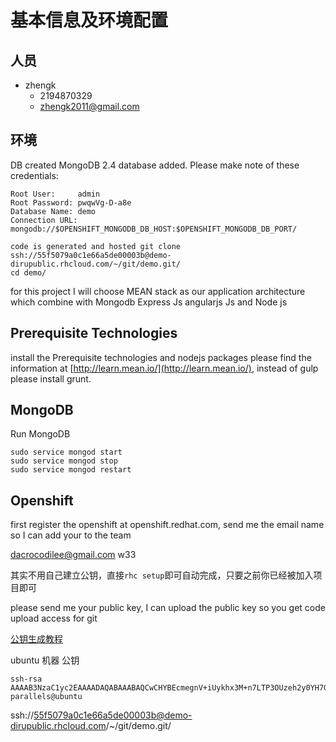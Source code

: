 # 基本信息及环境配置

## 人员

+ zhengk
	+ 2194870329
	+ zhengk2011@gmail.com

## 环境

DB created MongoDB 2.4 database added.  Please make note of these credentials:

	Root User:     admin
	Root Password: pwqwVg-D-a8e
	Database Name: demo
	Connection URL: mongodb://$OPENSHIFT_MONGODB_DB_HOST:$OPENSHIFT_MONGODB_DB_PORT/
	
	code is generated and hosted git clone 
	ssh://55f5079a0c1e66a5de00003b@demo-dirupublic.rhcloud.com/~/git/demo.git/
	cd demo/

for this project I will choose MEAN stack as our application architecture which combine with Mongodb Express Js angularjs Js and Node js

## Prerequisite Technologies

install the Prerequisite technologies and nodejs packages please find the information at [http://learn.mean.io/](http://learn.mean.io/), instead of gulp please install grunt.

## MongoDB

Run MongoDB

	sudo service mongod start
	sudo service mongod stop
	sudo service mongod restart

## Openshift

first register the openshift at openshift.redhat.com, send me the email name so I can add your to the team

dacrocodilee@gmail.com w33

其实不用自己建立公钥，直接`rhc setup`即可自动完成，只要之前你已经被加入项目即可

please send me your public key, I can upload the public key so you get code upload access for git

[公钥生成教程](https://git-scm.com/book/zh/v1/%E6%9C%8D%E5%8A%A1%E5%99%A8%E4%B8%8A%E7%9A%84-Git-%E7%94%9F%E6%88%90-SSH-%E5%85%AC%E9%92%A5)

ubuntu 机器 公钥 

	ssh-rsa AAAAB3NzaC1yc2EAAAADAQABAAABAQCwCHYBEcmegnV+iUykhx3M+n7LTP3OUzeh2y0YH7Gf6Sjfz/Zd9y83Lgkzr4I3HFSsUNM+GT/wnDPgMq7lxOO/Dy6/JK+6aFsPoS6ExJE5HSFSK5CWBTZv20LvNKOziwDt3mhwKxZzKY0DhbcumRvMRlFq9zT0HCBt9fmWuWL2kiFG9u5rbyMnlGR4rIuZQCpMZnBFMwb8uL60hNZ4qsHeiTfWBS31xUkS7wWL/YverOscpGhzEYq/PMeKGGvLuyJeFS8d90nG3D6iHmPyyGi9mabM+t/qhWIlDYOVeJ1H8AAVlsPGEfK0+4kax8mS/E9l9mQEs/MWTHjWTQD2FvCx parallels@ubuntu

ssh://55f5079a0c1e66a5de00003b@demo-dirupublic.rhcloud.com/~/git/demo.git/



